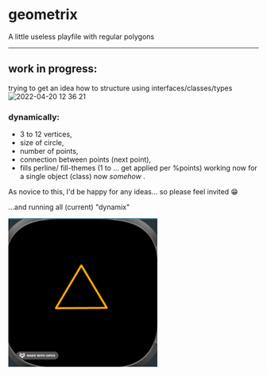 # geometrix
A little useless playfile with regular polygons
___
## work in progress:
trying to get an idea how to structure using interfaces/classes/types   
![2022-04-20 12 36 21](https://user-images.githubusercontent.com/67426447/164214924-8a885771-38a9-4c41-a00b-df79f5a753b7.gif)   





### dynamically:
* 3 to 12 vertices,
* size of circle,
* number of points,
* connection between points (next point),
* fills perline/ fill-themes (1 to ... get applied per %points)
working now for a single object (class) now *somehow* .

As novice to this, I'd be happy for any ideas... so please feel invited 😁

...and running all (current) "dynamix"

![dynamix](dynamix.gif)


